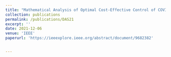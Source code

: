 ```yaml
---
title: "Mathematical Analysis of Optimal Cost-Effective Control of COVID-19: A Case Study"
collection: publications
permalink: /publications/DAS21
excerpt: ''
date: 2021-12-06
venue: 'IEEE'
paperurl: 'https://ieeexplore.ieee.org/abstract/document/9682382'


---
```


